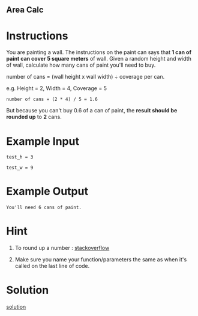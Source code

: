 ## Area Calc

# Instructions

You are painting a wall. The instructions on the paint can says that **1 can of paint can cover 5 square meters** of wall. Given a random height and width of wall, calculate how many cans of paint you'll need to buy.

number of cans = (wall height x wall width) ÷ coverage per can. 

e.g. Height = 2, Width = 4, Coverage = 5
```
number of cans = (2 * 4) / 5 = 1.6
```
But because you can't buy 0.6 of a can of paint, the **result should be rounded up** to **2** cans. 


# Example Input

```
test_h = 3
```

```
test_w = 9
```

# Example Output

```
You'll need 6 cans of paint.
```

   

# Hint

1. To round up a number : [stackoverflow](https://stackoverflow.com/questions/2356501/how-do-you-round-up-a-number-in-python)

2. Make sure you name your function/parameters the same as when it's called on the last line of code. 

# Solution

[solution](./main.py)